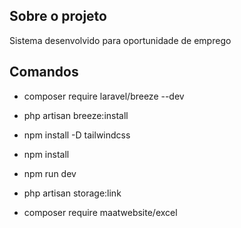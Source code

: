## Sobre o projeto

Sistema desenvolvido para oportunidade de emprego

## Comandos
- composer require laravel/breeze --dev
- php artisan breeze:install
- npm install -D tailwindcss
- npm install
- npm run dev

- php artisan storage:link
- composer require maatwebsite/excel
